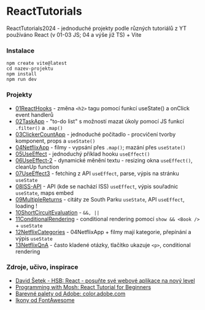 # ReactTutorials
ReactTutorials2024 - jednoduché projekty podle různých tutoriálů z YT  
používáno React (v 01-03 JS; 04 a výše již TS) + Vite

### Instalace
```
npm create vite@latest
cd nazev-projektu
npm install
npm run dev
```

### Projekty
* [01ReactHooks](https://github.com/hatssoftware/ReactTutorials/tree/main/01ReactHooks) - změna `<h2>` tagu pomocí funkcí useState() a onClick event handlerů  
* [02TaskApp](https://github.com/hatssoftware/ReactTutorials/tree/main/02TaskApp) - "to-do list" s možností mazat úkoly pomocí JS funkcí `.filter()` a `.map()`
* [03ClickerCountApp](https://github.com/hatssoftware/ReactTutorials/tree/main/03ClickerCountApp) - jednoduché počítadlo - procvičení tvorby komponent, props a `useState()`
* [04NetflixApp](https://github.com/hatssoftware/ReactTutorials/tree/main/04NetflixApp) - filmy - vypsání přes `.map()`; mazání přes `useState()`
* [05UseEffect](https://github.com/hatssoftware/ReactTutorials/tree/main/05UseEffect) - jednoduchý příklad hooku `useEffect()`
* [06UseEffect-2](https://github.com/hatssoftware/ReactTutorials/tree/main/06UseEffect-2) - dynamické měnění textu - resizing okna `useEffect()`, cleanUp function
* [07UseEffect3](https://github.com/hatssoftware/ReactTutorials/tree/main/07UseEffect3) - fetching z API `useEffect`, parse, výpis na stránku `useState`
* [08ISS-API](https://github.com/hatssoftware/ReactTutorials/tree/main/08ISS-API) - API (kde se nachází ISS) `useEffect`, výpis souřadnic `useState`, maps embed
* [09MultipleReturns](https://github.com/hatssoftware/ReactTutorials/tree/main/09MultipleReturns) - citáty ze South Parku `useState`, API `useEffect`, loading !
* [10ShortCircuitEvaluation](https://github.com/hatssoftware/ReactTutorials/tree/main/10ShortCircuitEvaluation) - `&&, ||`
* [11ConditionalRendering](https://github.com/hatssoftware/ReactTutorials/tree/main/11ConditionalRendering) - conditional rendering pomocí `show && <Book />` + `useState`
* [12NetflixCategories](https://github.com/hatssoftware/ReactTutorials/tree/main/12NetflixCategories) - 04NetflixApp + filmy mají kategorie, přepínání a výpis `useState`
* [13NetflixQnA](https://github.com/hatssoftware/ReactTutorials/tree/main/13NetflixQnA) - často kladené otázky, tlačítko ukazuje `<p>`, conditional rendering

### Zdroje, učivo, inspirace
* [David Šetek - HSB: React - posuňte své webové aplikace na nový level](https://www.youtube.com/playlist?list=PLQ8x_VWW6Akua8I5spV8nHIWlG6_tX6dx)
* [Programming with Mosh: React Tutorial for Beginners](https://youtu.be/SqcY0GlETPk)
* [Barevné palety od Adobe: color.adobe.com](https://color.adobe.com/cs/explore)
* [Ikony od FontAwesome](https://fontawesome.com/docs/web/use-with/react/)
